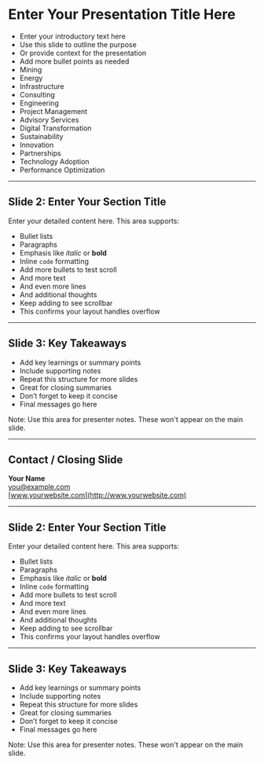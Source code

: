 <!-- .slide: class="scrollable-slide" -->

# Enter Your Presentation Title Here

+ Enter your introductory text here  
+ Use this slide to outline the purpose  
+ Or provide context for the presentation  
+ Add more bullet points as needed  
+ Mining  
+ Energy  
+ Infrastructure  
+ Consulting  
+ Engineering  
+ Project Management  
+ Advisory Services  
+ Digital Transformation  
+ Sustainability  
+ Innovation  
+ Partnerships  
+ Technology Adoption  
+ Performance Optimization  

---

<!-- .slide: class="content-slide" -->

## Slide 2: Enter Your Section Title

Enter your detailed content here. This area supports:

- Bullet lists  
- Paragraphs  
- Emphasis like *italic* or **bold**  
- Inline `code` formatting  
- Add more bullets to test scroll  
- And more text  
- And even more lines  
- And additional thoughts  
- Keep adding to see scrollbar  
- This confirms your layout handles overflow  

---

<!-- .slide: class="content-slide" -->

## Slide 3: Key Takeaways

- Add key learnings or summary points  
- Include supporting notes  
- Repeat this structure for more slides  
- Great for closing summaries  
- Don’t forget to keep it concise  
- Final messages go here  

Note:
Use this area for presenter notes. These won't appear on the main slide.

---

<!-- .slide: class="content-slide" -->

## Contact / Closing Slide

**Your Name**  
[you@example.com](mailto:you@example.com)  
[www.yourwebsite.com](http://www.yourwebsite.com)

---

<!-- .slide: class="content-slide" -->

## Slide 2: Enter Your Section Title

Enter your detailed content here. This area supports:

- Bullet lists  
- Paragraphs  
- Emphasis like *italic* or **bold**  
- Inline `code` formatting  
- Add more bullets to test scroll  
- And more text  
- And even more lines  
- And additional thoughts  
- Keep adding to see scrollbar  
- This confirms your layout handles overflow  

---

<!-- .slide: class="content-slide" -->

## Slide 3: Key Takeaways

- Add key learnings or summary points  
- Include supporting notes  
- Repeat this structure for more slides  
- Great for closing summaries  
- Don’t forget to keep it concise  
- Final messages go here  

Note:
Use this area for presenter notes. These won't appear on the main slide.

